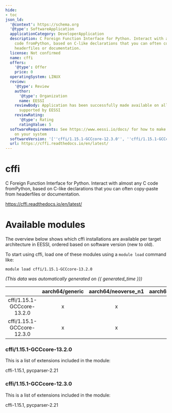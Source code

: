 ```yaml
---
hide:
- toc
json_ld:
  '@context': https://schema.org
  '@type': SoftwareApplication
  applicationCategory: DeveloperApplication
  description: C Foreign Function Interface for Python. Interact with almost any C
    code fromPython, based on C-like declarations that you can often copy-paste from
    headerfiles or documentation.
  license: Not confirmed
  name: cffi
  offers:
    '@type': Offer
    price: 0
  operatingSystem: LINUX
  review:
    '@type': Review
    author:
      '@type': Organization
      name: EESSI
    reviewBody: Application has been successfully made available on all architectures
      supported by EESSI
    reviewRating:
      '@type': Rating
      ratingValue: 5
  softwareRequirements: See https://www.eessi.io/docs/ for how to make EESSI available
    on your system
  softwareVersion: '[''cffi/1.15.1-GCCcore-12.3.0'', ''cffi/1.15.1-GCCcore-13.2.0'']'
  url: https://cffi.readthedocs.io/en/latest/
---
```


cffi
====


C Foreign Function Interface for Python. Interact with almost any C code fromPython, based on C-like declarations that you can often copy-paste from headerfiles or documentation.

https://cffi.readthedocs.io/en/latest/
# Available modules


The overview below shows which cffi installations are available per target architecture in EESSI, ordered based on software version (new to old).

To start using cffi, load one of these modules using a `module load` command like:

```shell
module load cffi/1.15.1-GCCcore-13.2.0
```

*(This data was automatically generated on {{ generated_time }})*  

| |aarch64/generic|aarch64/neoverse_n1|aarch64/neoverse_v1|x86_64/generic|x86_64/amd/zen2|x86_64/amd/zen3|x86_64/amd/zen4|x86_64/intel/haswell|x86_64/intel/skylake_avx512|
| :---: | :---: | :---: | :---: | :---: | :---: | :---: | :---: | :---: | :---: |
|cffi/1.15.1-GCCcore-13.2.0|x|x|x|x|x|x|x|x|x|
|cffi/1.15.1-GCCcore-12.3.0|x|x|x|x|x|x|x|x|x|


### cffi/1.15.1-GCCcore-13.2.0

This is a list of extensions included in the module:

cffi-1.15.1, pycparser-2.21

### cffi/1.15.1-GCCcore-12.3.0

This is a list of extensions included in the module:

cffi-1.15.1, pycparser-2.21